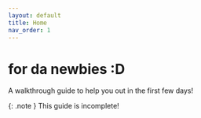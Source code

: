 ```yaml
---
layout: default
title: Home
nav_order: 1
---
```


# for da newbies :D
A walkthrough guide to help you out in the first few days!

{: .note }
This guide is incomplete!


<a id="theme-toggle" onclick="modeSwitcher()"></a>

<script>
	const theme = localStorage.getItem('theme');
		if (theme === "light") {
			document.documentElement.setAttribute('data-theme', 'light');
		}
</script>
<script>
	const userPrefers = getComputedStyle(document.documentElement).getPropertyValue('content');

	if (theme === "dark") {
		document.getElementById("theme-toggle").innerHTML = "Light Mode";
		jtd.setTheme("custom");
	} else if (theme === "light") {
		document.getElementById("theme-toggle").innerHTML = "Dark Mode";
		jtd.setTheme("light");
	} else if  (userPrefers === "dark") {
		document.documentElement.setAttribute('data-theme', 'dark');
		window.localStorage.setItem('theme', 'dark');
		document.getElementById("theme-toggle").innerHTML = "Light Mode";
		jtd.setTheme("custom");
	} else {
		document.documentElement.setAttribute('data-theme', 'Dark');
		window.localStorage.setItem('theme', 'Dark');
		document.getElementById("theme-toggle").innerHTML = "Dark Mode";
		jtd.setTheme("light");
	}

	function modeSwitcher() {
		let currentMode = document.documentElement.getAttribute('data-theme');
		if (currentMode === "dark") {
			document.documentElement.setAttribute('data-theme', 'light');
			window.localStorage.setItem('theme', 'light');
            document.getElementById("theme-toggle").innerHTML = "Dark Mode";
            jtd.setTheme("custom");
		} else {
			document.documentElement.setAttribute('data-theme', 'dark');
			window.localStorage.setItem('theme', 'dark');
            document.getElementById("theme-toggle").innerHTML = "Light Mode";
            jtd.setTheme("light");
		}
	}
</script>